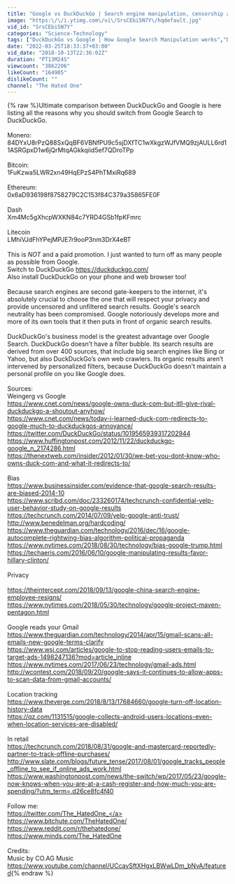 ```yaml
---
title: "Google vs DuckDuckGo | Search engine manipulation, censorship and why you should switch"
image: "https:\/\/i.ytimg.com\/vi\/SrsCEbi5N7Y\/hqdefault.jpg"
vid_id: "SrsCEbi5N7Y"
categories: "Science-Technology"
tags: ["DuckDuckGo vs Google | How Google Search Manipulation works","DuckDuckGo vs Google","google censorship"]
date: "2022-03-25T18:33:37+03:00"
vid_date: "2018-10-13T22:36:02Z"
duration: "PT13M24S"
viewcount: "3862206"
likeCount: "164905"
dislikeCount: ""
channel: "The Hated One"
---
```

{% raw %}Ultimate comparison between DuckDuckGo and Google is here listing all the reasons why you should switch from Google Search to DuckDuckGo. <br /><br />Monero:<br />84DYxU8rPzQ88SxQqBF6VBNfPU9c5sjDXfTC1wXkgzWJfVMQ9zjAULL6rd11ASRGpxD1w6jQrMtqAGkkqiid5ef7QDroTPp<br /><br />Bitcoin: <br />1FuKzwa5LWR2xn49HqEPzS4PhTMxiRq689<br /><br />Ethereum:<br />0x6aD936198f8758279C2C153f84C379a35865FE0F<br /><br />Dash<br />Xm4Mc5gXhcpWXKN84c7YRD4GSb1fpKFmrc<br /><br />Litecoin<br />LMhiVJdFhYPejMPJE7r9ooP3nm3DrX4eBT<br /><br />This is *NOT* and a paid promotion. I just wanted to turn off as many people as possible from Google.<br />Switch to DuckDuckGo <a rel="nofollow" target="blank" href="https://duckduckgo.com/">https://duckduckgo.com/</a><br />Also install DuckDuckGo on your phone and web browser too!<br /><br />Because search engines are second gate-keepers to the internet, it's absolutely crucial to choose the one that will respect your privacy and provide uncensored and unfiltered search results. Google's search neutrality has been compromised. Google notoriously develops more and more of its own tools that it then puts in front of organic search results.<br /><br />DuckDuckGo's business model is the greatest advantage over Google Search. DuckDuckGo doesn’t have a filter bubble. Its search results are derived from over 400 sources, that include big search engines like Bing or Yahoo, but also DuckDuckGo’s own web crawlers. Its organic results aren’t intervened by personalized filters, because DuckDuckGo doesn’t maintain a personal profile on you like Google does. <br /><br />Sources:<br />Weingerg vs Google<br /><a rel="nofollow" target="blank" href="https://www.cnet.com/news/google-owns-duck-com-but-itll-give-rival-duckduckgo-a-shoutout-anyhow/">https://www.cnet.com/news/google-owns-duck-com-but-itll-give-rival-duckduckgo-a-shoutout-anyhow/</a><br /><a rel="nofollow" target="blank" href="https://www.cnet.com/news/today-i-learned-duck-com-redirects-to-google-much-to-duckduckgos-annoyance/">https://www.cnet.com/news/today-i-learned-duck-com-redirects-to-google-much-to-duckduckgos-annoyance/</a><br /><a rel="nofollow" target="blank" href="https://twitter.com/DuckDuckGo/status/1019565939317202944">https://twitter.com/DuckDuckGo/status/1019565939317202944</a><br /><a rel="nofollow" target="blank" href="https://www.huffingtonpost.com/2012/11/22/duckduckgo-google_n_2174286.html">https://www.huffingtonpost.com/2012/11/22/duckduckgo-google_n_2174286.html</a><br /><a rel="nofollow" target="blank" href="https://thenextweb.com/insider/2012/01/30/we-bet-you-dont-know-who-owns-duck-com-and-what-it-redirects-to/">https://thenextweb.com/insider/2012/01/30/we-bet-you-dont-know-who-owns-duck-com-and-what-it-redirects-to/</a><br /><br />Bias<br /><a rel="nofollow" target="blank" href="https://www.businessinsider.com/evidence-that-google-search-results-are-biased-2014-10">https://www.businessinsider.com/evidence-that-google-search-results-are-biased-2014-10</a><br /><a rel="nofollow" target="blank" href="https://www.scribd.com/doc/233260174/techcrunch-confidential-yelp-user-behavior-study-on-google-results">https://www.scribd.com/doc/233260174/techcrunch-confidential-yelp-user-behavior-study-on-google-results</a><br /><a rel="nofollow" target="blank" href="https://techcrunch.com/2014/07/09/yelp-google-anti-trust/">https://techcrunch.com/2014/07/09/yelp-google-anti-trust/</a><br /><a rel="nofollow" target="blank" href="http://www.benedelman.org/hardcoding/">http://www.benedelman.org/hardcoding/</a><br /><a rel="nofollow" target="blank" href="https://www.theguardian.com/technology/2016/dec/16/google-autocomplete-rightwing-bias-algorithm-political-propaganda">https://www.theguardian.com/technology/2016/dec/16/google-autocomplete-rightwing-bias-algorithm-political-propaganda</a><br /><a rel="nofollow" target="blank" href="https://www.nytimes.com/2018/08/30/technology/bias-google-trump.html">https://www.nytimes.com/2018/08/30/technology/bias-google-trump.html</a><br /><a rel="nofollow" target="blank" href="https://techaeris.com/2016/06/10/google-manipulating-results-favor-hillary-clinton/">https://techaeris.com/2016/06/10/google-manipulating-results-favor-hillary-clinton/</a><br /><br />Privacy<br /><br /><a rel="nofollow" target="blank" href="https://theintercept.com/2018/09/13/google-china-search-engine-employee-resigns/">https://theintercept.com/2018/09/13/google-china-search-engine-employee-resigns/</a><br /><a rel="nofollow" target="blank" href="https://www.nytimes.com/2018/05/30/technology/google-project-maven-pentagon.html">https://www.nytimes.com/2018/05/30/technology/google-project-maven-pentagon.html</a><br /><br />Google reads your Gmail<br /><a rel="nofollow" target="blank" href="https://www.theguardian.com/technology/2014/apr/15/gmail-scans-all-emails-new-google-terms-clarify">https://www.theguardian.com/technology/2014/apr/15/gmail-scans-all-emails-new-google-terms-clarify</a><br /><a rel="nofollow" target="blank" href="https://www.wsj.com/articles/google-to-stop-reading-users-emails-to-target-ads-1498247136?mod=article_inline">https://www.wsj.com/articles/google-to-stop-reading-users-emails-to-target-ads-1498247136?mod=article_inline</a> <br /><a rel="nofollow" target="blank" href="https://www.nytimes.com/2017/06/23/technology/gmail-ads.html">https://www.nytimes.com/2017/06/23/technology/gmail-ads.html</a><br /><a rel="nofollow" target="blank" href="http://wcontest.com/2018/09/20/google-says-it-continues-to-allow-apps-to-scan-data-from-gmail-accounts/">http://wcontest.com/2018/09/20/google-says-it-continues-to-allow-apps-to-scan-data-from-gmail-accounts/</a><br /><br />Location tracking<br /><a rel="nofollow" target="blank" href="https://www.theverge.com/2018/8/13/17684660/google-turn-off-location-history-data">https://www.theverge.com/2018/8/13/17684660/google-turn-off-location-history-data</a><br /><a rel="nofollow" target="blank" href="https://qz.com/1131515/google-collects-android-users-locations-even-when-location-services-are-disabled/">https://qz.com/1131515/google-collects-android-users-locations-even-when-location-services-are-disabled/</a><br /><br />In retail<br /><a rel="nofollow" target="blank" href="https://techcrunch.com/2018/08/31/google-and-mastercard-reportedly-partner-to-track-offline-purchases/">https://techcrunch.com/2018/08/31/google-and-mastercard-reportedly-partner-to-track-offline-purchases/</a><br /><a rel="nofollow" target="blank" href="http://www.slate.com/blogs/future_tense/2017/08/01/google_tracks_people_offline_to_see_if_online_ads_work.html">http://www.slate.com/blogs/future_tense/2017/08/01/google_tracks_people_offline_to_see_if_online_ads_work.html</a><br /><a rel="nofollow" target="blank" href="https://www.washingtonpost.com/news/the-switch/wp/2017/05/23/google-now-knows-when-you-are-at-a-cash-register-and-how-much-you-are-spending/?utm_term=.d26ce8fc4f40">https://www.washingtonpost.com/news/the-switch/wp/2017/05/23/google-now-knows-when-you-are-at-a-cash-register-and-how-much-you-are-spending/?utm_term=.d26ce8fc4f40</a><br /><br />Follow me:<br /><a rel="nofollow" target="blank" href="https://twitter.com/The_HatedOne_">https://twitter.com/The_HatedOne_</a><br /><a rel="nofollow" target="blank" href="https://www.bitchute.com/TheHatedOne/">https://www.bitchute.com/TheHatedOne/</a><br /><a rel="nofollow" target="blank" href="https://www.reddit.com/r/thehatedone/">https://www.reddit.com/r/thehatedone/</a><br /><a rel="nofollow" target="blank" href="https://www.minds.com/The_HatedOne">https://www.minds.com/The_HatedOne</a><br /><br />Credits:<br />Music by CO.AG Music <a rel="nofollow" target="blank" href="https://www.youtube.com/channel/UCcavSftXHgxLBWwLDm_bNvA/featured">https://www.youtube.com/channel/UCcavSftXHgxLBWwLDm_bNvA/featured</a>{% endraw %}
